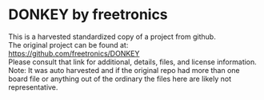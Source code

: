 
# DONKEY by freetronics  
This is a harvested standardized copy of a project from github.  
The original project can be found at:  
https://github.com/freetronics/DONKEY  
Please consult that link for additional, details, files, and license information.  
Note: It was auto harvested and if the original repo had more than one board file or anything out of the ordinary the files here are likely not representative.  
    